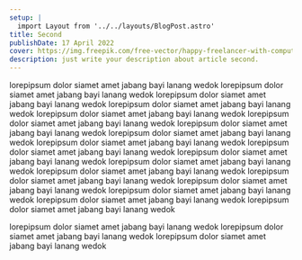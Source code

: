 ```yaml
---
setup: |
  import Layout from '../../layouts/BlogPost.astro'
title: Second
publishDate: 17 April 2022
cover: https://img.freepik.com/free-vector/happy-freelancer-with-computer-home-young-man-sitting-armchair-using-laptop-chatting-online-smiling-vector-illustration-distance-work-online-learning-freelance_74855-8401.jpg?w=2000
description: just write your description about article second.
---
```


lorepipsum dolor siamet amet jabang bayi lanang wedok lorepipsum dolor siamet amet jabang bayi lanang wedok lorepipsum dolor siamet amet jabang bayi lanang wedok lorepipsum dolor siamet amet jabang bayi lanang wedok lorepipsum dolor siamet amet jabang bayi lanang wedok lorepipsum dolor siamet amet jabang bayi lanang wedok lorepipsum dolor siamet amet jabang bayi lanang wedok lorepipsum dolor siamet amet jabang bayi lanang wedok lorepipsum dolor siamet amet jabang bayi lanang wedok lorepipsum dolor siamet amet jabang bayi lanang wedok lorepipsum dolor siamet amet jabang bayi lanang wedok lorepipsum dolor siamet amet jabang bayi lanang wedok lorepipsum dolor siamet amet jabang bayi lanang wedok lorepipsum dolor siamet amet jabang bayi lanang wedok lorepipsum dolor siamet amet jabang bayi lanang wedok lorepipsum dolor siamet amet jabang bayi lanang wedok lorepipsum dolor siamet amet jabang bayi lanang wedok lorepipsum dolor siamet amet jabang bayi lanang wedok

lorepipsum dolor siamet amet jabang bayi lanang wedok lorepipsum dolor siamet amet jabang bayi lanang wedok lorepipsum dolor siamet amet jabang bayi lanang wedok
